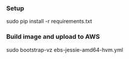 ### Setup
sudo pip install -r requirements.txt

### Build image and upload to AWS
sudo bootstrap-vz ebs-jessie-amd64-hvm.yml
